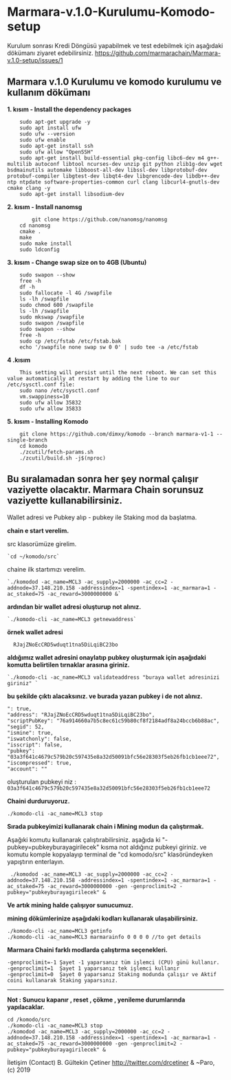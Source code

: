 # Marmara-v.1.0-Kurulumu-Komodo-setup

Kurulum sonrası Kredi Döngüsü yapabilmek ve test edebilmek için aşağıdaki dökümanı ziyaret edebilirsiniz.
https://github.com/marmarachain/Marmara-v.1.0-setup/issues/1


Marmara v.1.0 Kurulumu ve komodo kurulumu ve kullanım dökümanı
----------------------------------------------------------------------------
**1. kısım - Install the dependency packages**
```	sudo apt-get update
	sudo apt-get upgrade -y
	sudo apt install ufw
	sudo ufw --version
	sudo ufw enable
	sudo apt-get install ssh
	sudo ufw allow "OpenSSH"
	sudo apt-get install build-essential pkg-config libc6-dev m4 g++-multilib autoconf libtool ncurses-dev unzip git python zlib1g-dev wget bsdmainutils automake libboost-all-dev libssl-dev libprotobuf-dev protobuf-compiler libgtest-dev libqt4-dev libqrencode-dev libdb++-dev ntp ntpdate software-properties-common curl clang libcurl4-gnutls-dev cmake clang -y
	sudo apt-get install libsodium-dev
```
**2. kısım - Install nanomsg**
```	
        git clone https://github.com/nanomsg/nanomsg
	cd nanomsg
	cmake .
	make
	sudo make install
	sudo ldconfig
```
**3. kısım - Change swap size on to 4GB (Ubuntu)**
	
```
	sudo swapon --show
	free -h
	df -h
	sudo fallocate -l 4G /swapfile
	ls -lh /swapfile 
	sudo chmod 600 /swapfile 
	ls -lh /swapfile 
	sudo mkswap /swapfile 
	sudo swapon /swapfile
	sudo swapon --show 
	free -h
	sudo cp /etc/fstab /etc/fstab.bak
	echo '/swapfile none swap sw 0 0' | sudo tee -a /etc/fstab
```

**4 .kısım**
```	sudo sysctl vm.swappiness=10 
	This setting will persist until the next reboot. We can set this value automatically at restart by adding the line to our /etc/sysctl.conf file:
	sudo nano /etc/sysctl.conf 
	vm.swappiness=10
	sudo ufw allow 35832
	sudo ufw allow 35833
```

	
**5. kısım - Installing Komodo**	
```		cd 
	git clone https://github.com/dimxy/komodo --branch marmara-v1-1 --single-branch
	cd komodo
	./zcutil/fetch-params.sh
	./zcutil/build.sh -j$(nproc)
```

**Bu sıralamadan sonra her şey normal çalışır vaziyette olacaktır. Marmara Chain sorunsuz vaziyette kullanabilirsiniz.**
----------------------------------------------------------------------------

Wallet adresi ve Pubkey alıp - pubkey ile Staking mod da başlatma.

**chain e start verelim.**

src klasorümüze girelim.

	`cd ~/komodo/src`
  
chaine ilk startımızı verelim.

	`./komodod -ac_name=MCL3 -ac_supply=2000000 -ac_cc=2 -addnode=37.148.210.158 -addressindex=1 -spentindex=1 -ac_marmara=1 -ac_staked=75 -ac_reward=3000000000 &`

**ardından bir wallet adresi oluşturup not alınız.**

	`./komodo-cli -ac_name=MCL3 getnewaddress`

**örnek wallet adresi** 

   `  RJajZNoEcCRD5wduqt1tna5DiLqiBC23bo`

**aldığımız wallet adresini onaylatıp pubkey oluşturmak için aşağıdaki komutta belirtilen tırnaklar arasına giriniz.**

	`./komodo-cli -ac_name=MCL3 validateaddress "buraya wallet adresinizi giriniz" `



**bu şekilde çıktı alacaksınız. ve burada yazan pubkey i de not alınız.**
```
": true,
"address": "RJajZNoEcCRD5wduqt1tna5DiLqiBC23bo",
"scriptPubKey": "76a914660a7b5c8ec61c59b80cf8f2184adf8a24bccb6b88ac",
"segid": 52,
"ismine": true,
"iswatchonly": false,
"isscript": false,
"pubkey": "03a3f641c4679c579b20c597435e8a32d50091bfc56e28303f5eb26fb1cb1eee72",
"iscompressed": true,
"account": ""
```

 oluşturulan pubkeyi niz : `03a3f641c4679c579b20c597435e8a32d50091bfc56e28303f5eb26fb1cb1eee72`

**Chaini  durduruyoruz.**

`./komodo-cli -ac_name=MCL3 stop`

**Sırada pubkeyimizi kullanarak chain i Mining modun da çalıştırmak.**

Aşağıki komutu kullanarak çalıştırabilirsiniz. aşağıda ki "-pubkey=pubkeyburayagirilecek"  kısma not aldığınız pubkeyi giriniz. ve komutu komple kopyalayıp terminal de "cd komodo/src" klasöründeyken yapıştırın enterlayın.
	
     ./komodod -ac_name=MCL3 -ac_supply=2000000 -ac_cc=2 -addnode=37.148.210.158 -addressindex=1 -spentindex=1 -ac_marmara=1 -ac_staked=75 -ac_reward=3000000000 -gen -genproclimit=2 -pubkey="pubkeyburayagirilecek" &

**Ve artık mining halde çalışıyor sunucumuz.** 

**mining dökümlerinize aşağıdaki kodları kullanarak ulaşabilirsiniz.**

```
./komodo-cli -ac_name=MCL3 getinfo
./komodo-cli -ac_name=MCL3 marmarainfo 0 0 0 0 //to get details
```

**Marmara Chaini farklı modlarda çalıştırma  seçenekleri.**

```
-genproclimit=-1 Şayet -1 yaparsanız tüm işlemci (CPU) günü kullanır.
-genproclimit=1  Şayet 1 yaparsanız tek işlemci kullanır 
-genproclimit=0  Şayet 0 yaparsanız Staking modunda çalışır ve Aktif coini kullanarak Staking yaparsınız.

```

----------------------------------------------------------------------------

**Not : Sunucu kapanır , reset , çökme , yenileme durumlarında yapılacaklar.**

```
cd /komodo/src
./komodo-cli -ac_name=MCL3 stop
./komodod -ac_name=MCL3 -ac_supply=2000000 -ac_cc=2 -addnode=37.148.210.158 -addressindex=1 -spentindex=1 -ac_marmara=1 -ac_staked=75 -ac_reward=3000000000 -gen -genproclimit=2 -pubkey="pubkeyburayagirilecek" &
```


İletişim (Contact) B. Gültekin Çetiner http://twitter.com/drcetiner & ~Paro, (c) 2019

